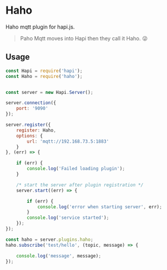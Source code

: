 # Haho
Haho mqtt plugin for hapi.js.

> Paho Mqtt moves into Hapi then they call it Haho. :stuck_out_tongue_winking_eye:

## Usage

```javascript
const Hapi = require('hapi');
const Haho = require('haho');


const server = new Hapi.Server();

server.connection({
    port: '9090'
});

server.register({
    register: Haho,
    options: {
        url: 'mqtt://192.168.73.5:1883'
    }
}, (err) => {

    if (err) {
        console.log('Failed loading plugin');
    }

    /* start the server after plugin registration */
    server.start((err) => {

        if (err) {
            console.log('error when starting server', err);
        }
        console.log('service started');
    });
});

const haho = server.plugins.haho;
haho.subscribe('test/hello', (topic, message) => {

    console.log('message', message);
});
```

